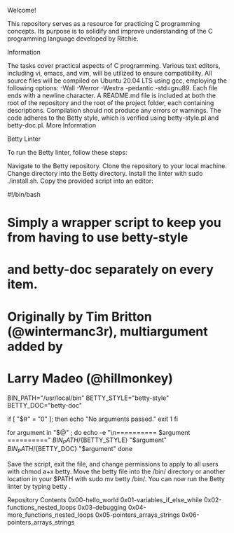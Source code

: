 Welcome!

This repository serves as a resource for practicing C programming concepts. Its purpose is to solidify and improve understanding of the C programming language developed by Ritchie.

Information

The tasks cover practical aspects of C programming.
Various text editors, including vi, emacs, and vim, will be utilized to ensure compatibility.
All source files will be compiled on Ubuntu 20.04 LTS using gcc, employing the following options: -Wall -Werror -Wextra -pedantic -std=gnu89.
Each file ends with a newline character.
A README.md file is included at both the root of the repository and the root of the project folder, each containing descriptions.
Compilation should not produce any errors or warnings.
The code adheres to the Betty style, which is verified using betty-style.pl and betty-doc.pl.
More Information

Betty Linter

To run the Betty linter, follow these steps:

Navigate to the Betty repository.
Clone the repository to your local machine.
Change directory into the Betty directory.
Install the linter with sudo ./install.sh.
Copy the provided script into an editor:

#!/bin/bash
# Simply a wrapper script to keep you from having to use betty-style
# and betty-doc separately on every item.
# Originally by Tim Britton (@wintermanc3r), multiargument added by
# Larry Madeo (@hillmonkey)

BIN_PATH="/usr/local/bin"
BETTY_STYLE="betty-style"
BETTY_DOC="betty-doc"

if [ "$#" = "0" ]; then
    echo "No arguments passed."
    exit 1
fi

for argument in "$@" ; do
    echo -e "\n========== $argument =========="
    ${BIN_PATH}/${BETTY_STYLE} "$argument"
    ${BIN_PATH}/${BETTY_DOC} "$argument"
done

Save the script, exit the file, and change permissions to apply to all users with chmod a+x betty.
Move the betty file into the /bin/ directory or another location in your $PATH with sudo mv betty /bin/.
You can now run the Betty linter by typing betty <filename>.

Repository Contents
0x00-hello_world
0x01-variables_if_else_while
0x02-functions_nested_loops
0x03-debugging
0x04-more_functions_nested_loops
0x05-pointers_arrays_strings
0x06-pointers_arrays_strings
